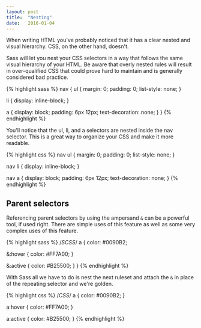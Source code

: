 ```yaml
---
layout: post
title:  "Nesting"
date:   2016-01-04
---
```


<p class="intro"><span class="dropcap">W</span>hen writing HTML you've probably noticed that it has a clear nested and visual hierarchy. CSS, on the other hand, doesn't.</p>

Sass will let you nest your CSS selectors in a way that follows the same visual hierarchy of your HTML. Be aware that overly nested rules will result in over-qualified CSS that could prove hard to maintain and is generally considered bad practice.

{% highlight sass %}
nav {
  ul {
    margin: 0;
    padding: 0;
    list-style: none;
  }

  li { display: inline-block; }

  a {
    display: block;
    padding: 6px 12px;
    text-decoration: none;
  }
}
{% endhighlight %}

You'll notice that the ul, li, and a selectors are nested inside the nav selector. This is a great way to organize your CSS and make it more readable. 

{% highlight css %}
nav ul {
  margin: 0;
  padding: 0;
  list-style: none;
}

nav li {
  display: inline-block;
}

nav a {
  display: block;
  padding: 6px 12px;
  text-decoration: none;
}
{% endhighlight %}

## Parent selectors

Referencing parent selectors by using the ampersand `&` can be a powerful tool, if used right. There are simple uses of this feature as well as some very complex uses of this feature.

{% highlight sass %}
/*SCSS*/
a {
  color: #0090B2;

  &:hover {
    color: #FF7A00;
  }

  &:active {
    color: #B25500;
  }
}
{% endhighlight %}

With Sass all we have to do is nest the next ruleset and attach the `&` in place of the repeating selector and we're golden.

{% highlight css %}
/*CSS*/
a {
  color: #0090B2;
}

a:hover {
  color: #FF7A00;
}

a:active {
  color: #B25500;
}
{% endhighlight %}
